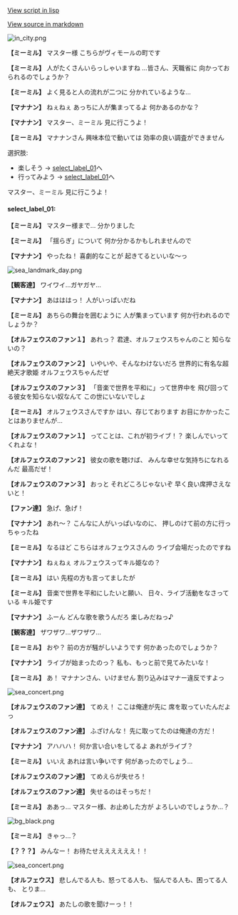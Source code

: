 [View script in lisp](../scripts/202292020.txt)

[View source in markdown](202292020.md)

![in_city.png](../images/backgrounds/in_city.png)

**【ミーミル】**
マスター様
こちらがヴィモールの町です

**【ミーミル】**
人がたくさんいらっしゃいますね
…皆さん、天職省に
向かっておられるのでしょうか？

**【ミーミル】**
よく見ると人の流れが二つに
分かれているような…

**【マナナン】**
ねぇねぇ
あっちに人が集まってるよ
何かあるのかな？

**【マナナン】**
マスター、ミーミル
見に行こうよ！

**【ミーミル】**
マナナンさん
興味本位で動いては
効率の良い調査ができません

選択肢:
- 楽しそう → [select_label_01](#select_label_01)へ
- 行ってみよう → [select_label_01](#select_label_01)へ

マスター、ミーミル
見に行こうよ！

#### select_label_01:

**【ミーミル】**
マスター様まで…
分かりました

**【ミーミル】**
「揺らぎ」について
何か分かるかもしれませんので

**【マナナン】**
やったね！
喜劇的なことが
起きてるといいな～っ

![sea_landmark_day.png](../images/backgrounds/sea_landmark_day.png)

**【観客達】**
ワイワイ…ガヤガヤ…

**【マナナン】**
あはははっ！
人がいっぱいだね

**【ミーミル】**
あちらの舞台を囲むように
人が集まっています
何か行われるのでしょうか？

**【オルフェウスのファン１】**
あれっ？
君達、オルフェウスちゃんのこと
知らないの？

**【オルフェウスのファン２】**
いやいや、そんなわけないだろ
世界的に有名な超絶天才歌姫
オルフェウスちゃんだぜ

**【オルフェウスのファン３】**
「音楽で世界を平和に」って世界中を
飛び回ってる彼女を知らない奴なんて
この世にいないでしょ

**【ミーミル】**
オルフェウスさんですか
はい、存じております
お目にかかったことはありませんが…

**【オルフェウスのファン１】**
ってことは、これが初ライブ！？
楽しんでいってくれよな！

**【オルフェウスのファン２】**
彼女の歌を聴けば、
みんな幸せな気持ちになれるんだ
最高だぜ！

**【オルフェウスのファン３】**
おっと
それどころじゃないぞ
早く良い席押さえないと！

**【ファン達】**
急げ、急げ！

**【マナナン】**
あれ～？
こんなに人がいっぱいなのに、
押しのけて前の方に行っちゃったね

**【ミーミル】**
なるほど
こちらはオルフェウスさんの
ライブ会場だったのですね

**【マナナン】**
ねぇねぇ
オルフェウスってキル姫なの？

**【ミーミル】**
はい
先程の方も言ってましたが

**【ミーミル】**
音楽で世界を平和にしたいと願い、
日々、ライブ活動をなさっている
キル姫です

**【マナナン】**
ふーん
どんな歌を歌うんだろ
楽しみだねっ♪

**【観客達】**
ザワザワ…ザワザワ…

**【ミーミル】**
おや？
前の方が騒がしいようです
何かあったのでしょうか？

**【マナナン】**
ライブが始まったのっ？
私も、もっと前で見てみたいな！

**【ミーミル】**
あ！
マナナンさん、いけません
割り込みはマナー違反ですよっ

![sea_concert.png](../images/backgrounds/sea_concert.png)

**【オルフェウスのファン達】**
てめえ！
ここは俺達が先に
席を取っていたんだよっ

**【オルフェウスのファン達】**
ふざけんな！
先に取ってたのは俺達の方だ！

**【マナナン】**
アハハハ！
何か言い合いをしてるよ
あれがライブ？

**【ミーミル】**
いいえ
あれは言い争いです
何があったのでしょう…

**【オルフェウスのファン達】**
てめえらが失せろ！

**【オルフェウスのファン達】**
失せるのはそっちだ！

**【ミーミル】**
ああっ…
マスター様、お止めした方が
よろしいのでしょうか…？

![bg_black.png](../images/backgrounds/bg_black.png)

**【ミーミル】**
きゃっ…？

**【？？？】**
みんなー！
お待たせええええええ！！

![sea_concert.png](../images/backgrounds/sea_concert.png)

**【オルフェウス】**
悲しんでる人も、怒ってる人も、
悩んでる人も、困ってる人も、
とりま…

**【オルフェウス】**
あたしの歌を聞けーっ！！
